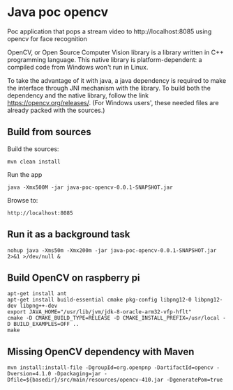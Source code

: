 # Java poc opencv

Poc application that pops a stream video to http://localhost:8085 using opencv for face recognition

OpenCV, or Open Source Computer Vision library is a library written in C++ programming language.
This native library is platform-dependent: a compiled code from Windows won't run in Linux.

To take the advantage of it with java, a java dependency is required to make the interface through JNI mechanism with the library.
To build both the dependency and the native library, follow the link https://opencv.org/releases/.
(For Windows users', these needed files are already packed with the sources.)


## Build from sources
Build the sources:

	mvn clean install
	
Run the app

	java -Xmx500M -jar java-poc-opencv-0.0.1-SNAPSHOT.jar	

Browse to:

	http://localhost:8085
	
## Run it as a background task

	nohup java -Xms50m -Xmx200m -jar java-poc-opencv-0.0.1-SNAPSHOT.jar 2>&1 >/dev/null &	

	
## Build OpenCV on raspberry pi
	apt-get install ant
	apt-get install build-essential cmake pkg-config libpng12-0 libpng12-dev libpng++-dev
	export JAVA_HOME="/usr/lib/jvm/jdk-8-oracle-arm32-vfp-hflt"
	cmake -D CMAKE_BUILD_TYPE=RELEASE -D CMAKE_INSTALL_PREFIX=/usr/local -D BUILD_EXAMPLES=OFF ..
	make


## Missing OpenCV dependency with Maven

	mvn install:install-file -DgroupId=org.openpnp -DartifactId=opencv -Dversion=4.1.0 -Dpackaging=jar -Dfile=${basedir}/src/main/resources/opencv-410.jar -DgeneratePom=true
	